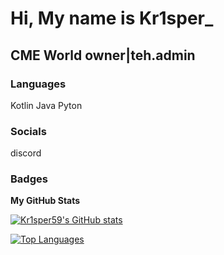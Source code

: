 Hi, My name is Kr1sper\_
==========================

CME World owner|teh.admin
-------------------------

### Languages

Kotlin
Java
Pyton


### Socials

discord


### Badges

<b>My GitHub Stats</b>

<a href="http://www.github.com/Kr1sper59"><img src="https://github-readme-stats.vercel.app/api?username=Kr1sper59&show_icons=true&hide=&count_private=true&title_color=a855f7&text_color=ffffff&icon_color=a855f7&bg_color=1c1917&hide_border=true&show_icons=true" alt="Kr1sper59's GitHub stats" /></a>

<a href="https://github.com/Kr1sper59" align="left"><img src="https://github-readme-stats.vercel.app/api/top-langs/?username=Kr1sper59&langs_count=10&title_color=a855f7&text_color=ffffff&icon_color=a855f7&bg_color=1c1917&hide_border=true&locale=en&custom_title=Top%20%Languages" alt="Top Languages" /></a>
